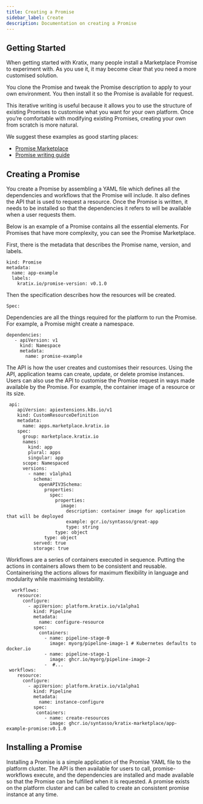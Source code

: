 ```yaml
---
title: Creating a Promise
sidebar_label: Create
description: Documentation on creating a Promise
---
```


## Getting Started

When getting started with Kratix, many people install a Marketplace Promise to experiment with. As you use it, it may become clear that you need a more customised solution.

You clone the Promise and tweak the Promise description to apply to your own environment. You then install it so the Promise is available for request.

This iterative writing is useful because it allows you to use the structure of existing Promises to customise what you want for your own platform. Once you’re comfortable with modifying existing Promises, creating your own from scratch is more natural. 

We suggest these examples as good starting places:
- [Promise Marketplace](https://docs.kratix.io/marketplace)
- [Promise writing guide](../../../workshop/part-ii/writing-your-first-promise)

## Creating a Promise
You create a Promise by assembling a YAML file which defines all the dependencies and workflows that the Promise will include. It also defines the API that is used to request a resource. Once the Promise is written, it needs to be installed so that the dependencies it refers to will be available when a user requests them.

Below is an example of a Promise contains all the essential elements. For Promises that have more complexity, you can see the Promise Marketplace. 

First, there is the metadata that describes the Promise name, version, and labels. 

```apiVersion: platform.kratix.io/v1alpha1
kind: Promise
metadata:
  name: app-example
  labels:
    kratix.io/promise-version: v0.1.0
```
Then the specification describes how the resources will be created.

```
Spec:
```

Dependencies are all the things required for the platform to run the Promise. For example, a Promise might create a namespace.

 ```
 dependencies:
    - apiVersion: v1
      kind: Namespace
      metadata:
        name: promise-example
```

The API is how the user creates and customises their resources. Using the API, application teams can create, update, or delete promise instances. Users can also use the API to customise the Promise request in ways made available by the Promise. For example, the container image of a resource or its size. 

```
 api:
    apiVersion: apiextensions.k8s.io/v1
    kind: CustomResourceDefinition
    metadata:
      name: apps.marketplace.kratix.io
    spec:
      group: marketplace.kratix.io
      names:
        kind: app
        plural: apps
        singular: app
      scope: Namespaced
      versions:
        - name: v1alpha1
          schema:
            openAPIV3Schema:
              properties:
                spec:
                  properties:
                    image:
                      description: container image for application that will be deployed
                      example: gcr.io/syntasso/great-app
                      type: string
                  type: object
              type: object
          served: true
          storage: true
```

Workflows are a series of containers executed in sequence. Putting the actions in containers allows them to be consistent and reusable. Containerising the actions allows for maximum flexibility in language and modularity while maximising testability.

```
  workflows:
    resource:
      configure:
        - apiVersion: platform.kratix.io/v1alpha1
          kind: Pipeline
          metadata:
            name: configure-resource
          spec:
            containers:
              - name: pipeline-stage-0
                image: myorg/pipeline-image-1 # Kubernetes defaults to docker.io
              - name: pipeline-stage-1
                image: ghcr.io/myorg/pipeline-image-2
              -  #...
 workflows:
    resource:
      configure:
        - apiVersion: platform.kratix.io/v1alpha1
          kind: Pipeline
          metadata:
            name: instance-configure
          spec:
           containers:
              - name: create-resources
                image: ghcr.io/syntasso/kratix-marketplace/app-example-promise:v0.1.0
```

## Installing a Promise

Installing a Promise is a simple application of the Promise YAML file to the platform cluster. The API is then available for users to call, promise-workflows execute, and the dependencies are installed and made available so that the Promise can be fulfilled when it is requested. A promise exists on the platform cluster and can be called to create an consistent promise instance at any time.
